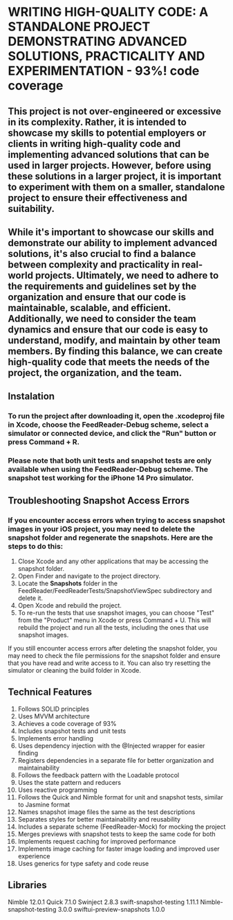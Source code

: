 # WRITING HIGH-QUALITY CODE: A STANDALONE PROJECT DEMONSTRATING ADVANCED SOLUTIONS, PRACTICALITY AND EXPERIMENTATION - 93%! code coverage

## This project is not over-engineered or excessive in its complexity. Rather, it is intended to showcase my skills to potential employers or clients in writing high-quality code and implementing advanced solutions that can be used in larger projects. However, before using these solutions in a larger project, it is important to experiment with them on a smaller, standalone project to ensure their effectiveness and suitability.

## While it's important to showcase our skills and demonstrate our ability to implement advanced solutions, it's also crucial to find a balance between complexity and practicality in real-world projects. Ultimately, we need to adhere to the requirements and guidelines set by the organization and ensure that our code is maintainable, scalable, and efficient. Additionally, we need to consider the team dynamics and ensure that our code is easy to understand, modify, and maintain by other team members. By finding this balance, we can create high-quality code that meets the needs of the project, the organization, and the team.


## Instalation

### To run the project after downloading it, open the .xcodeproj file in Xcode, choose the FeedReader-Debug scheme, select a simulator or connected device, and click the "Run" button or press Command + R.

### Please note that both unit tests and snapshot tests are only available when using the FeedReader-Debug scheme. The snapshot test working for the iPhone 14 Pro simulator.


## Troubleshooting Snapshot Access Errors

### If you encounter access errors when trying to access snapshot images in your iOS project, you may need to delete the snapshot folder and regenerate the snapshots. Here are the steps to do this:

1. Close Xcode and any other applications that may be accessing the snapshot folder.
2. Open Finder and navigate to the project directory.
3. Locate the __Snapshots__ folder in the FeedReader/FeedReaderTests/SnapshotViewSpec subdirectory and delete it.
4. Open Xcode and rebuild the project.
5. To re-run the tests that use snapshot images, you can choose "Test" from the "Product" menu in Xcode or press Command + U. This will rebuild the project and run all the tests, including the ones that use snapshot images.

If you still encounter access errors after deleting the snapshot folder, you may need to check the file permissions for the snapshot folder and ensure that you have read and write access to it. You can also try resetting the simulator or cleaning the build folder in Xcode.


## Technical Features

1. Follows SOLID principles
2. Uses MVVM architecture
3. Achieves a code coverage of 93%
4. Includes snapshot tests and unit tests
5. Implements error handling
6. Uses dependency injection with the @Injected wrapper for easier finding
7. Registers dependencies in a separate file for better organization and maintainability
8. Follows the feedback pattern with the Loadable protocol
9. Uses the state pattern and reducers
10. Uses reactive programming
11. Follows the Quick and Nimble format for unit and snapshot tests, similar to Jasmine format
12. Names snapshot image files the same as the test descriptions
13. Separates styles for better maintainability and reusability
14. Includes a separate scheme (FeedReader-Mock) for mocking the project
15. Merges previews with snapshot tests to keep the same code for both
16. Implements request caching for improved performance
17. Implements image caching for faster image loading and improved user experience
18. Uses generics for type safety and code reuse


## Libraries

Nimble 12.0.1
Quick 7.1.0
Swinject 2.8.3
swift-snapshot-testing 1.11.1
Nimble-snapshot-testing 3.0.0
swiftui-preview-snapshots 1.0.0 





